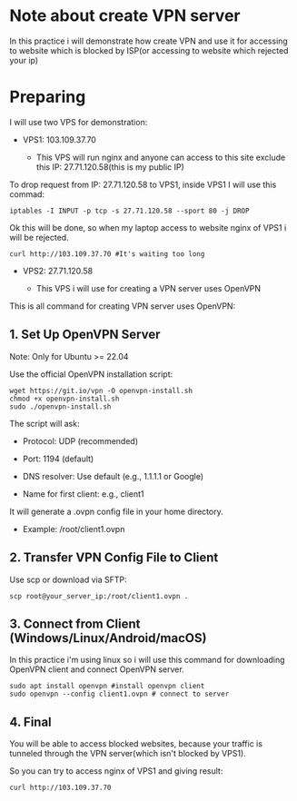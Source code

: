 # Note about create VPN server

In this practice i will demonstrate how create VPN and use it for accessing to website which is blocked by ISP(or accessing to website which rejected your ip)

# Preparing

I will use two VPS for demonstration:

- VPS1: 103.109.37.70
    
    - This VPS will run nginx and anyone can access to this site exclude this IP: 27.71.120.58(this is my public IP)

To drop request from IP: 27.71.120.58 to VPS1, inside VPS1 I will use this commad:

```
iptables -I INPUT -p tcp -s 27.71.120.58 --sport 80 -j DROP
```

Ok this will be done, so when my laptop access to website nginx of VPS1 i will be rejected.


```
curl http://103.109.37.70 #It's waiting too long
```


- VPS2: 27.71.120.58

    - This VPS i will use for creating a VPN server uses OpenVPN

This is all command for creating VPN server uses OpenVPN:

## 1. Set Up OpenVPN Server

Note: Only for Ubuntu >= 22.04 

Use the official OpenVPN installation script:

```
wget https://git.io/vpn -O openvpn-install.sh
chmod +x openvpn-install.sh
sudo ./openvpn-install.sh
```

The script will ask:
- Protocol: UDP (recommended)

- Port: 1194 (default)

- DNS resolver: Use default (e.g., 1.1.1.1 or Google)

- Name for first client: e.g., client1

It will generate a .ovpn config file in your home directory.

 - Example: /root/client1.ovpn

## 2. Transfer VPN Config File to Client

Use scp or download via SFTP:

```
scp root@your_server_ip:/root/client1.ovpn .
```

## 3. Connect from Client (Windows/Linux/Android/macOS)

In this practice i'm using linux so i will use this command for downloading OpenVPN client and connect OpenVPN server.

```
sudo apt install openvpn #install openvpn client
sudo openvpn --config client1.ovpn # connect to server
```

## 4. Final

You will be able to access blocked websites, because your traffic is tunneled through the VPN server(which isn't blocked by VPS1).

So you can try to access nginx of VPS1 and giving result:

```
curl http://103.109.37.70
```